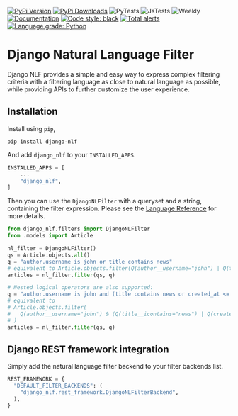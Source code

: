 [![PyPi Version](https://img.shields.io/pypi/v/django-nlf)](https://pypi.org/project/django-nlf/)
[![PyPi Downloads](https://img.shields.io/pypi/dw/django-nlf)](https://pypi.org/project/django-nlf/)
![PyTests](https://github.com/hodossy/django-nlf/workflows/Python%20unit%20tests/badge.svg?branch=main)
![JsTests](https://github.com/hodossy/django-nlf/workflows/Javascript%20unit%20tests/badge.svg?branch=main)
![Weekly](https://github.com/hodossy/django-nlf/workflows/Weekly/badge.svg?branch=main)
[![Documentation](https://img.shields.io/readthedocs/django-nlf)](https://django-nlf.readthedocs.io/en/latest/)
[![Code style: black](https://img.shields.io/badge/code%20style-black-000000.svg)](https://github.com/psf/black)
[![Total alerts](https://img.shields.io/lgtm/alerts/g/hodossy/django-nlf.svg?logo=lgtm&logoWidth=18)](https://lgtm.com/projects/g/hodossy/django-nlf/alerts/)
[![Language grade: Python](https://img.shields.io/lgtm/grade/python/g/hodossy/django-nlf.svg?logo=lgtm&logoWidth=18)](https://lgtm.com/projects/g/hodossy/django-nlf/context:python)

# Django Natural Language Filter

Django NLF provides a simple and easy way to express complex filtering criteria with a filtering language as close to natural language as possible, while providing APIs to further customize the user experience.

## Installation

Install using `pip`,

```
pip install django-nlf
```

And add `django_nlf` to your `INSTALLED_APPS`.

```python
INSTALLED_APPS = [
    ...
    "django_nlf",
]
```

Then you can use the `DjangoNLFilter` with a queryset and a string, containing the filter expression. Please see the [Language Reference](https://django-nlf.readthedocs.io/en/stable/language/index.html) for more details.

```python
from django_nlf.filters import DjangoNLFilter
from .models import Article

nl_filter = DjangoNLFilter()
qs = Article.objects.all()
q = "author.username is john or title contains news"
# equivalent to Article.objects.filter(Q(author__username="john") | Q(title__icontains="news"))
articles = nl_filter.filter(qs, q)

# Nested logical operators are also supported:
q = "author.username is john and (title contains news or created_at <= 2020-06-05)"
# equivalent to
# Article.objects.filter(
#   Q(author__username="john") & (Q(title__icontains="news") | Q(created_at__lte="2020-06-05"))
# )
articles = nl_filter.filter(qs, q)
```

## Django REST framework integration

Simply add the natural language filter backend to your filter backends list.

```python
REST_FRAMEWORK = {
  "DEFAULT_FILTER_BACKENDS": (
    "django_nlf.rest_framework.DjangoNLFilterBackend",
  ),
}
```
